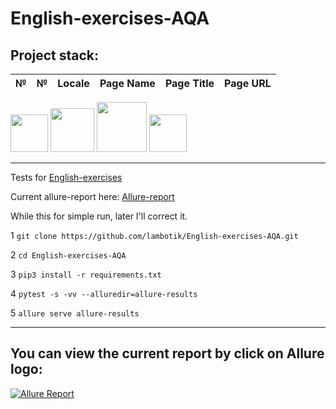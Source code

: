 # English-exercises-AQA
## Project stack:
| № | № | Locale | Page Name | Page Title | Page URL |
| ----------- | ----------- |  ----------- |  ----------- |  ----------- |  ----------- | 

<img src="https://cdn.jsdelivr.net/gh/devicons/devicon/icons/python/python-original-wordmark.svg" width="60" heigh="60"/> <img src="https://cdn.jsdelivr.net/gh/devicons/devicon/icons/pytest/pytest-original-wordmark.svg" width="70" heigh="70"/> <img src="https://cdn.jsdelivr.net/gh/devicons/devicon/icons/git/git-original-wordmark.svg" width="80" heigh="80"/> <img src="https://github.com/allure-framework/allure2/blob/master/.idea/icon.png" width="60" heigh="60"/>

 
          
          
          
          
          
          
          


___
Tests for [English-exercises](https://github.com/Areso/English-exercises)

Current allure-report here: [Allure-report](https://lambotik.github.io/English-exercises-AQA/#)

While this for simple run, later I'll correct it.

1 ```git clone https://github.com/lambotik/English-exercises-AQA.git```
   
2 ```cd English-exercises-AQA```
   
3 ```pip3 install -r requirements.txt```
   
4 ```pytest -s -vv --alluredir=allure-results```
   
5 ```allure serve allure-results```
___
## You can view the current report by click on Allure logo: 

[![Allure Report](https://github.com/allure-framework/allure2/blob/master/.idea/icon.png)](https://lambotik.github.io/English-exercises-AQA/)

